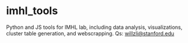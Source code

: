 # imhl_tools

Python and JS tools for IMHL lab, including data analysis, visualizations, cluster table generation, and webscrapping. Qs: willzli@stanford.edu
